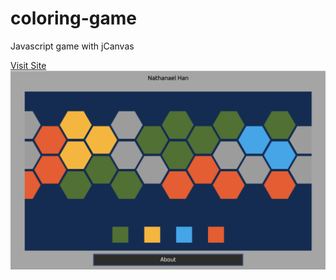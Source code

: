 # coloring-game
Javascript game with jCanvas

[Visit Site]()
![Site Image](https://github.com/nathanael-han/coloring-game/blob/main/coloring-game-image.png)
